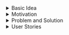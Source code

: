 
<details>
<summary>Basic Idea</summary>
<br>
<ul>
    <li> The user will input meal after eating (for now this will include date, food, and calories). </li>
    <li> The web will show a log of entries and total the number of calories consumed over week/month.</li>
    <li> The web will also allow a user to have weight goals, and can break down how many calories they should eat each day, as well as weekly meal plans              to reach those calorie goals. </li>
</ul>
</details>

<details>
<summary>Motivation</summary>
<br>
<ul>
    <li> Provide a tool for healthier lives. </li>
    <li> Provide a tool for people to control their caloric intake. </li>
    <li> Provide a tool for people to plan for their meals. </li>
</details>

<details>
<summary>Problem and Solution</summary>
<br>
<ul>
    <div> Problem: People easily either overeat or undereat everyday. </div>
    <div> Solution: Our website will help people be aware of their daily food intake. </div>
</ul>
</details>

<details>
<summary>User Stories</summary>
<br>
<ul>
    <li> As a person who wants to lose/gain weight scientifically, I want to measure the amount of calories I take everyday. </li>
    <li> As a person who wants to lose/gain weight without knowing the formula of weight changing, I want to get recommendation of how I should change my daily diet. </li>
    <li> As a user I want to make a profile so that the app can have my info and keep track of my progress.</li>
    <li> As a user I want to make a new post after every meal so that I can add my calorie counts in real time.</li>
</ul>
</details>
